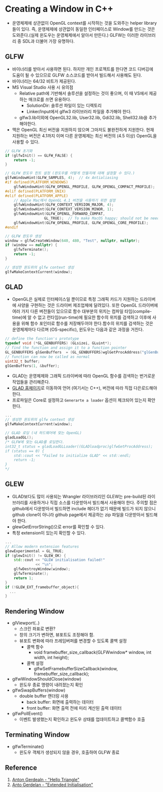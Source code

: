 # Creating a Window in C++

- 운영체제에 상관없이 OpenGL context를 시작하는 것을 도와주는 helper library들이 있다. 즉, 운영체제에 상관없이 동일한 인터페이스로 Window를 만드는 것은 도와준다.(실제 윈도우는 운영체제에서 알아서 만든다.) GLFW는 이러한 라이브러리 중 SDL과 더불어 가장 유명하다.

## GLFW

- 바이너리를 받아서 사용하면 된다. 하지만 개인 프로젝트를 한다면 코드 디버깅에 도움이 될 수 있으므로 GLFW 소스코드를 받아서 빌드해서 사용해도 된다.
- 바이너리는 64/32 비트가 제공된다.
- MS Visual Studio 사용 시 유의점
  - Relative path에 기반해서 솔루션을 설정하는 것이 좋으며, 이 때 VS에서 제공하는 매크로를 쓰면 유용하다.
    - SolutionDir: 솔루션 파일이 있는 디렉토리
    - Linker/Input에서 glfw3 라이브러리 파일을 추가해야 한다.
  - glfw3.lib이외에 OpenGL32.lib, User32.lib, Gdi32.lib, Shell32.lib을 추가해야한다.
- 맥은 OpenGL 최신 버전을 지원하지 않으며 그마저도 불완전하게 지원한다. 현재 지원하는 버전은 4.1까지 이며 다른 운영체제는 최신 버전의 (4.5 이상) OpenGL을 사용할 수 있다.

```c++
// GLFW 초기화
if (glfwInit() == GLFW_FALSE) {
    return -1;
}

// GLFW 윈도우 힌트 설정 (윈도우를 어떻게 만들지에 대해 설정할 수 있다.)
glfwWindowHint(GLFW_SAMPLES, 4);  // 4x Antialiasing
#if defined(PLATFORM_WINDOWS)
    glfwWindowHint(GLFW_OPENGL_PROFILE, GLFW_OPENGL_COMPACT_PROFILE);
#elif defined(PLATFORM_UNIX)
#elif defined(PLATFORM_APPLE)
    // Apple Mac에서 OpenGL 4.1 버전을 사용하기 위한 설정
    glfwWindowHint(GLFW_CONTEXT_VERSION_MAJOR, 4);
    glfwWindowHint(GLFW_CONTEXT_VERSION_MINOR, 1);
    glfwWindowHint(GLFW_OPENGL_FORWARD_COMPAT,
                  GL_TRUE);  // To make MacOS happy; should not be needed
    glfwWindowHint(GLFW_OPENGL_PROFILE, GLFW_OPENGL_CORE_PROFILE);
#endif

// GLFW 윈도우 생성
window = glfwCreateWindow(640, 480, "Test", nullptr, nullptr);
if (window == nullptr) {
    glfwTerminate();
    return -1;
}

// 생성한 윈도위의 glfw context 생성
glfwMakeContextCurrent(window);
```

## GLAD

- OpenGL은 실제로 인터페이스일 뿐이므로 특정 그래픽 카드가 지원하는 드라이버에 사양을 구현하는 것은 드라이버 제조업체에 달려있다. 또한 OpenGL 드라이버에 여러 가지 다른 버전들이 있으므로 함수 대부분의 위치는 컴파일 타임(compile-time)에 알 수 없고 런타임(run-time)에 필요한 함수의 위치를 검색하고 이후에 사용을 위해 함수 포인터로 함수를 저장해두어야 한다.함수의 위치를 검색하는 것은 운영체제마다 다르며 (OS-specific), 윈도우는 다음과 같은 과정을 거친다.

```c++
// define the function's prototype
typedef void (*GL_GENBUFFERS) (GLsizei, GLuint*);
// find the function and assign it to a function pointer
GL_GENBUFFERS glGenBuffers  = (GL_GENBUFFERS)wglGetProcAddress("glGenBuffers");
// function can now be called as normal
uint32_t buffer;
glGenBuffers(1, &buffer);

```

- GLAD는 운영체제와 그래픽 드라이버에 따라 OpenGL 함수를 검색하는 번거로운 작업들을 관리해준다.
- [GLAD 홈페이지](https://glad.dav1d.de)로 이동하여 언어 (여기서는 C++), 버전에 따라 직접 다은로드해야한다.
- 프로파일은 Core로 설정하고 `Generarte a loader` 옵션이 체크되어 있는지 확안한다.

```c++
...
// 생성한 윈도위의 glfw context 생성
glfwMakeContextCurrent(window);

// GLAD 로딩 (내 하드웨어에 맞는 OpenGL)
gladLoadGL();
/* GLFW에 맞는 GLAD를 로딩한다.
int32_t status = gladLoadGLLoader((GLADloadproc)glfwGetProcAddress);
if (status == 0) {
    std::cout << "Failed to initialize GLAD" << std::endl;
    return -1;
} 
*/
```

## GLEW

- GLAD보다도 많이 사용되는 Wrangler 라이브러리인 GLEW는 pre-build된 라이브러리를 사용하거나 직접 소스를 다운받아서 빌드해서 사용해야 한다. 주의할 점은 github에서 다운받아서 빌드하면 include 헤더가 없기 때문에 빌드가 되지 않으니 github clone이 아니라 github page에서 제공하는 zip 파일을 다운받아서 빌드해야 한다.
- glewGetErrorString()으로 error를 확인할 수 있다.
- 특정 extension이 있는지 확인할 수 있다.
  
```c++
...
// Allow modern extension features
glewExperimental = GL_TRUE;
if (glewInit() != GLEW_OK) {
    std::cout << "GLEW initialisation failed!"
              << "\n";
    glfwDestroyWindow(window);
    glfwTerminate();
    return 1;
}
if (!GLEW_EXT_framebuffer_object){
  ...
}
```

## Rendering Window

- glViewport(..)
  - 스크린 좌표로 변환?
  - 창의 크기가 변하면, 뷰포트도 조정해야 함.
  - 뷰포트 변화에 따라 프레임버퍼를 변경할 수 있도록 콜백 설정
    - 콜백 함수
      - void framebuffer_size_callback(GLFWwindow* window, int width, int height);
    - 콜백 설정
      - glfwSetFramebufferSizeCallback(window, framebuffer_size_callback);
- glfwWindowShouldClose(window)
  - 윈도우 종료 명령이 내려졌는지 확인
- glfwSwapBuffers(window)
  - double buffer 랜더링 사용
    - back buffer: 화면에 출력하는 데이터
    - front buffer: 화면 출력 전에 미리 계산된 출력 데이터
- glfwPollEvent()
  - 이벤트 발생했는지 확인하고 윈도우 상태를 업데이트하고 콜백함수 호출

## Terminating Window

- glfwTerminate()
  - 윈도우 객체가 생성되지 않을 경우, 호출하여 GLFW 종료

## Reference

1. [Anton Gerdealn - "Hello Triangle"](https://antongerdelan.net/opengl/hellotriangle.html)
2. [Anto Gerdelan - "Extended Initialisation"](https://antongerdelan.net/opengl/glcontext2.html)
